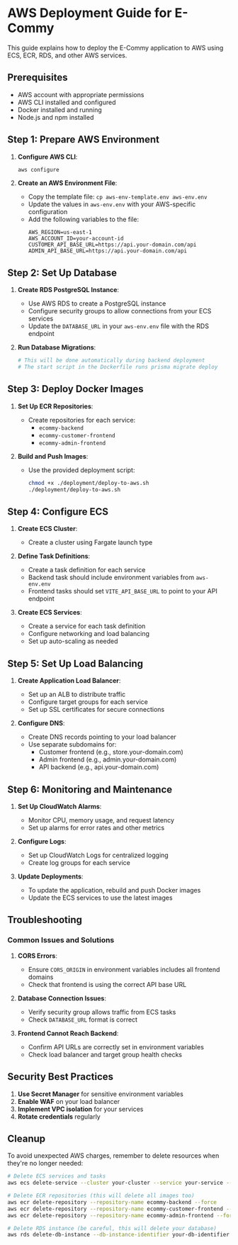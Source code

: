 # AWS Deployment Guide for E-Commy

This guide explains how to deploy the E-Commy application to AWS using ECS, ECR, RDS, and other AWS services.

## Prerequisites

- AWS account with appropriate permissions
- AWS CLI installed and configured
- Docker installed and running
- Node.js and npm installed

## Step 1: Prepare AWS Environment

1. **Configure AWS CLI**:
   ```bash
   aws configure
   ```

2. **Create an AWS Environment File**:
   - Copy the template file: `cp aws-env-template.env aws-env.env`
   - Update the values in `aws-env.env` with your AWS-specific configuration
   - Add the following variables to the file:
     ```
     AWS_REGION=us-east-1
     AWS_ACCOUNT_ID=your-account-id
     CUSTOMER_API_BASE_URL=https://api.your-domain.com/api
     ADMIN_API_BASE_URL=https://api.your-domain.com/api
     ```

## Step 2: Set Up Database

1. **Create RDS PostgreSQL Instance**:
   - Use AWS RDS to create a PostgreSQL instance
   - Configure security groups to allow connections from your ECS services
   - Update the `DATABASE_URL` in your `aws-env.env` file with the RDS endpoint

2. **Run Database Migrations**:
   ```bash
   # This will be done automatically during backend deployment
   # The start script in the Dockerfile runs prisma migrate deploy
   ```

## Step 3: Deploy Docker Images

1. **Set Up ECR Repositories**:
   - Create repositories for each service:
     - `ecommy-backend`
     - `ecommy-customer-frontend`
     - `ecommy-admin-frontend`

2. **Build and Push Images**:
   - Use the provided deployment script:
     ```bash
     chmod +x ./deployment/deploy-to-aws.sh
     ./deployment/deploy-to-aws.sh
     ```

## Step 4: Configure ECS

1. **Create ECS Cluster**:
   - Create a cluster using Fargate launch type

2. **Define Task Definitions**:
   - Create a task definition for each service
   - Backend task should include environment variables from `aws-env.env`
   - Frontend tasks should set `VITE_API_BASE_URL` to point to your API endpoint

3. **Create ECS Services**:
   - Create a service for each task definition
   - Configure networking and load balancing
   - Set up auto-scaling as needed

## Step 5: Set Up Load Balancing

1. **Create Application Load Balancer**:
   - Set up an ALB to distribute traffic
   - Configure target groups for each service
   - Set up SSL certificates for secure connections

2. **Configure DNS**:
   - Create DNS records pointing to your load balancer
   - Use separate subdomains for:
     - Customer frontend (e.g., store.your-domain.com)
     - Admin frontend (e.g., admin.your-domain.com)
     - API backend (e.g., api.your-domain.com)

## Step 6: Monitoring and Maintenance

1. **Set Up CloudWatch Alarms**:
   - Monitor CPU, memory usage, and request latency
   - Set up alarms for error rates and other metrics

2. **Configure Logs**:
   - Set up CloudWatch Logs for centralized logging
   - Create log groups for each service

3. **Update Deployments**:
   - To update the application, rebuild and push Docker images
   - Update the ECS services to use the latest images

## Troubleshooting

### Common Issues and Solutions

1. **CORS Errors**:
   - Ensure `CORS_ORIGIN` in environment variables includes all frontend domains
   - Check that frontend is using the correct API base URL

2. **Database Connection Issues**:
   - Verify security group allows traffic from ECS tasks
   - Check `DATABASE_URL` format is correct

3. **Frontend Cannot Reach Backend**:
   - Confirm API URLs are correctly set in environment variables
   - Check load balancer and target group health checks

## Security Best Practices

1. **Use Secret Manager** for sensitive environment variables
2. **Enable WAF** on your load balancer
3. **Implement VPC isolation** for your services
4. **Rotate credentials** regularly

## Cleanup

To avoid unexpected AWS charges, remember to delete resources when they're no longer needed:

```bash
# Delete ECS services and tasks
aws ecs delete-service --cluster your-cluster --service your-service --force

# Delete ECR repositories (this will delete all images too)
aws ecr delete-repository --repository-name ecommy-backend --force
aws ecr delete-repository --repository-name ecommy-customer-frontend --force
aws ecr delete-repository --repository-name ecommy-admin-frontend --force

# Delete RDS instance (be careful, this will delete your database)
aws rds delete-db-instance --db-instance-identifier your-db-identifier --skip-final-snapshot
``` 